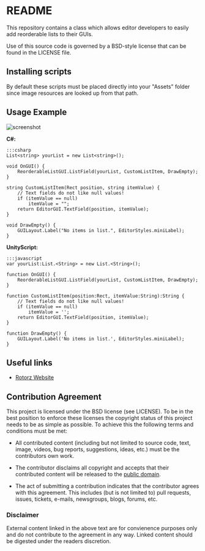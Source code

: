 README
======

This repository contains a class which allows editor developers to easily add reorderable
lists to their GUIs.

Use of this source code is governed by a BSD-style license that can be found in
the LICENSE file.

Installing scripts
------------------

By default these scripts must be placed directly into your "Assets" folder
since image resources are looked up from that path.

Usage Example
-------------

![screenshot](https://bitbucket.org/rotorz/reorderable-list-editor-field-for-unity/raw/master/screenshot.png)

**C#:**

    :::csharp
    List<string> yourList = new List<string>();
    
    void OnGUI() {
        ReorderableListGUI.ListField(yourList, CustomListItem, DrawEmpty);
    }
	
	string CustomListItem(Rect position, string itemValue) {
		// Text fields do not like null values!
		if (itemValue == null)
			itemValue = "";
		return EditorGUI.TextField(position, itemValue);
	}
	
	void DrawEmpty() {
		GUILayout.Label("No items in list.", EditorStyles.miniLabel);
	}

**UnityScript:**

    :::javascript
    var yourList:List.<String> = new List.<String>();
    
    function OnGUI() {
        ReorderableListGUI.ListField(yourList, CustomListItem, DrawEmpty);
    }
	
	function CustomListItem(position:Rect, itemValue:String):String {
		// Text fields do not like null values!
		if (itemValue == null)
			itemValue = '';
		return EditorGUI.TextField(position, itemValue);
	}
	
	function DrawEmpty() {
		GUILayout.Label('No items in list.', EditorStyles.miniLabel);
	}

Useful links
------------

- [Rotorz Website](<http://rotorz.com>)

Contribution Agreement
----------------------

This project is licensed under the BSD license (see LICENSE). To be in the best
position to enforce these licenses the copyright status of this project needs to
be as simple as possible. To achieve this the following terms and conditions
must be met:

- All contributed content (including but not limited to source code, text,
  image, videos, bug reports, suggestions, ideas, etc.) must be the
  contributors own work.

- The contributor disclaims all copyright and accepts that their contributed
  content will be released to the [public domain](<http://en.wikipedia.org/wiki/Public_domain>).

- The act of submitting a contribution indicates that the contributor agrees
  with this agreement. This includes (but is not limited to) pull requests, issues,
  tickets, e-mails, newsgroups, blogs, forums, etc.

### Disclaimer

External content linked in the above text are for convienence purposes only and
do not contribute to the agreement in any way. Linked content should be digested
under the readers discretion.

